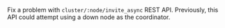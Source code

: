 Fix a problem with `cluster/:node/invite_async` REST API.
Previously, this API could attempt using a down node as the coordinator.

